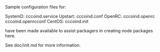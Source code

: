 Sample configuration files for:

SystemD: cccoind.service
Upstart: cccoind.conf
OpenRC:  cccoind.openrc
         cccoind.openrcconf
CentOS:  cccoind.init

have been made available to assist packagers in creating node packages here.

See doc/init.md for more information.
